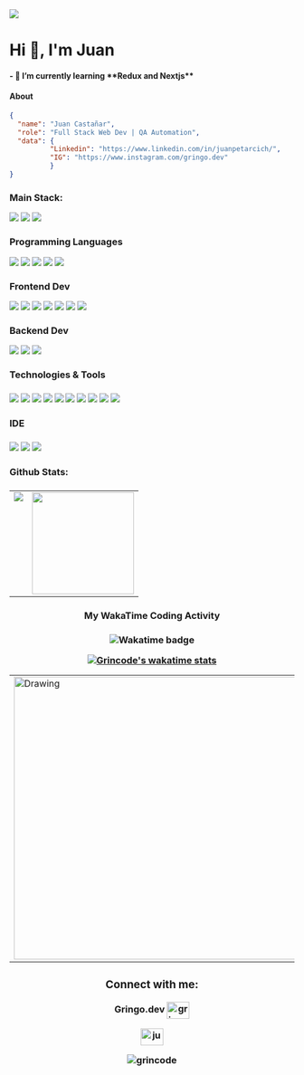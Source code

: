 <img src="https://media.licdn.com/dms/image/D4D16AQElYxxUE74Xvg/profile-displaybackgroundimage-shrink_350_1400/0/1706134391484?e=1712793600&v=beta&t=Mljh_OBPcISF2982FEhB0ItKqf6Tif7X1EsY0qFgE6w">

<h1 align="left">Hi 👋, I'm Juan</h1>
<h4 align="left">- 🌱 I’m currently learning **Redux and Nextjs**</h4>

<h4 align="left"> About</h4>

```json
{ 
  "name": "Juan Castañar",
  "role": "Full Stack Web Dev | QA Automation",
  "data": {
          "Linkedin": "https://www.linkedin.com/in/juanpetarcich/",
          "IG": "https://www.instagram.com/gringo.dev"
          }
}
```






<h3 align="left">Main Stack:</h3>
<p align="left">
  <img src="https://img.shields.io/badge/Angular-DD0031?style=for-the-badge&logo=angular&logoColor=white">
  <img src="https://img.shields.io/badge/Spring-6DB33F?style=for-the-badge&logo=spring&logoColor=white">
  <img src="https://img.shields.io/badge/MySQL-005C84?style=for-the-badge&logo=mysql&logoColor=white">
</p>

<h3 align="left">Programming Languages</h3>
<p align="left">
  <img src="https://img.shields.io/badge/Java-ED8B00?style=for-the-badge&logo=openjdk&logoColor=white">
  <img src="https://img.shields.io/badge/JavaScript-F7DF1E?style=for-the-badge&logo=javascript&logoColor=black">
  <img src="https://img.shields.io/badge/TypeScript-007ACC?style=for-the-badge&logo=typescript&logoColor=white">
  <img src="https://img.shields.io/badge/Dart-0175C2?style=for-the-badge&logo=dart&logoColor=white">
  <img src="https://img.shields.io/badge/.NET-5C2D91?style=for-the-badge&logo=.net&logoColor=white"
  <img src=""  
</p>

<h3 align="left">Frontend Dev</h3>
<p align="left">
  <img src="https://img.shields.io/badge/HTML5-E34F26?style=for-the-badge&logo=html5&logoColor=white">
  <img src="https://img.shields.io/badge/CSS3-1572B6?style=for-the-badge&logo=css3&logoColor=white">
  <img src="https://img.shields.io/badge/React-20232A?style=for-the-badge&logo=react&logoColor=61DAFB">
  <img src="https://img.shields.io/badge/Tailwind_CSS-38B2AC?style=for-the-badge&logo=tailwind-css&logoColor=white">
  <img src="https://img.shields.io/badge/Angular-DD0031?style=for-the-badge&logo=angular&logoColor=white">
  <img src="https://img.shields.io/badge/Bootstrap-563D7C?style=for-the-badge&logo=bootstrap&logoColor=white">  
  <img src="https://img.shields.io/badge/Sass-CC6699?style=for-the-badge&logo=sass&logoColor=white"
</p>

<h3 align="left">Backend Dev</h3>
<p align="left">
  <img src="https://img.shields.io/badge/MySQL-005C84?style=for-the-badge&logo=mysql&logoColor=white">
  <img src="https://img.shields.io/badge/Spring-6DB33F?style=for-the-badge&logo=spring&logoColor=white">
  <img src="https://img.shields.io/badge/firebase%20realtime%20database-ffca28?style=for-the-badge&logo=firebase&logoColor=black">
  
</p>

<h3 align="left">Technologies & Tools<h3>
<p align="left">
  <img src="https://img.shields.io/badge/GIT-E44C30?style=for-the-badge&logo=git&logoColor=white">
  <img src="https://img.shields.io/badge/GitHub-100000?style=for-the-badge&logo=github&logoColor=white">   
  <img src="https://img.shields.io/badge/Linux-FCC624?style=for-the-badge&logo=linux&logoColor=black">
  <img src="https://img.shields.io/badge/Fedora-294172?style=for-the-badge&logo=fedora&logoColor=white">
  <img src="https://img.shields.io/badge/Figma-F24E1E?style=for-the-badge&logo=figma&logoColor=white">
  <img src="https://img.shields.io/badge/Notion-000000?style=for-the-badge&logo=notion&logoColor=white">
  <img src="https://img.shields.io/badge/Vercel-000000?style=for-the-badge&logo=vercel&logoColor=white">
  <img src="https://img.shields.io/badge/Heroku-430098?style=for-the-badge&logo=heroku&logoColor=white">
  <img src="https://img.shields.io/badge/Trello-0052CC?style=for-the-badge&logo=trello&logoColor=white">
  <img src="https://img.shields.io/badge/Jira-0052CC?style=for-the-badge&logo=Jira&logoColor=white">
</p>
  
<h3 align="left">IDE<h3>
 <p align="left">
  <IMG SRC="https://img.shields.io/badge/apache%20netbeans-1B6AC6?style=for-the-badge&logo=apache%20netbeans%20IDE&logoColor=white">
    <IMG SRC="https://img.shields.io/badge/Eclipse-2C2255?style=for-the-badge&logo=eclipse&logoColor=white">
    <IMG SRC="https://img.shields.io/badge/Visual_Studio_Code-0078D4?style=for-the-badge&logo=visual%20studio%20code&logoColor=white">
      
  </p>

<h3 align="left">Github Stats:<h3>
<table>
  <tr>
    <td valign="top"><img src="https://github-readme-stats.vercel.app/api/top-langs/?username=grincode&theme=ocean_dark&card_width=450em)](https://github.com/grincode/grincode/github-readme-stats"/></td>
    <td valign="top"><img height="180em" src="https://github-readme-stats.vercel.app/api?username=grincode&show_icons=true&hide_border=true&count_private=true&include_all_commits=true&theme=ocean_dark&hide_stars=false" /></td>
   </tr>
</table>

<h3 align="center">My WakaTime Coding Activity<h3><div align="center">
<p align="center">
  <img src="https://wakatime.com/badge/user/018d9aa9-fee1-4b60-8354-84fc422a0a8d.svg" alt="Wakatime badge">
</p>

<p align="center">
  <a href="https://github.com/Grincode/github-readme-stats">
    <img src="https://github-readme-stats.vercel.app/api/wakatime?username=gringodev&show_icons=true&theme=ocean_dark&card_width=450em&langs_count=20" alt="Grincode's wakatime stats">
  </a>
</p>

<table>
<tr>
  <td>
<img src="https://wakatime.com/share/@gringodev/564a5968-e9a0-4c11-ad62-c79a24c32dac.svg" alt="Drawing" style="width: 500px;"></img></td>
<td valign="top"><img src="https://wakatime.com/share/@gringodev/5604819c-99de-445a-8d54-e029a0727880.svg" alt="Drawing" style="width: 500px;"></td>
      <td valign="top">
      <img src="https://wakatime.com/share/@gringodev/93db4733-ee4c-436d-8627-64173137e2d1.svg" alt="Drawing" style="width: 500px;">
    </td>
</tr>
</table>

<h3 align="center">Connect with me:</h3>
<p>Gringo.dev <a href="https://www.instagram.com/gringo.dev/" target="blank"><img align="center" src="https://raw.githubusercontent.com/rahuldkjain/github-profile-readme-generator/master/src/images/icons/Social/instagram.svg" alt="gringo.dev" height="30" width="40" /></a>
</p>

<p align="center">
<a href="https://linkedin.com/in/juanpetarcich" target="blank"><img align="center" src="https://raw.githubusercontent.com/rahuldkjain/github-profile-readme-generator/master/src/images/icons/Social/linked-in-alt.svg" alt="juanpetarcich" height="30" width="40" /></a>
</p>
<p align="center"> <img src="https://komarev.com/ghpvc/?username=grincode&label=Profile%20views&color=0e75b6&style=flat" alt="grincode" /> </p>

